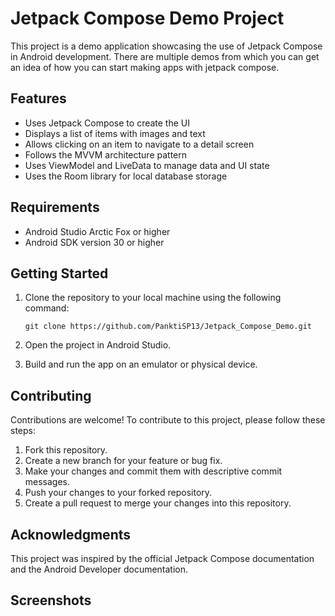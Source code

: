 # Jetpack Compose Demo Project

This project is a demo application showcasing the use of Jetpack Compose in Android development. 
There are multiple demos from which you can get an idea of how you can start making apps with jetpack compose.

## Features

- Uses Jetpack Compose to create the UI
- Displays a list of items with images and text
- Allows clicking on an item to navigate to a detail screen
- Follows the MVVM architecture pattern
- Uses ViewModel and LiveData to manage data and UI state
- Uses the Room library for local database storage

## Requirements

- Android Studio Arctic Fox or higher
- Android SDK version 30 or higher

## Getting Started

1. Clone the repository to your local machine using the following command:

   ```
   git clone https://github.com/PanktiSP13/Jetpack_Compose_Demo.git
   ```
   
2. Open the project in Android Studio.
3. Build and run the app on an emulator or physical device.

## Contributing

Contributions are welcome! To contribute to this project, please follow these steps:

1. Fork this repository.
2. Create a new branch for your feature or bug fix.
3. Make your changes and commit them with descriptive commit messages.
4. Push your changes to your forked repository.
5. Create a pull request to merge your changes into this repository.

## Acknowledgments

This project was inspired by the official Jetpack Compose documentation and the Android Developer documentation. 

## Screenshots
